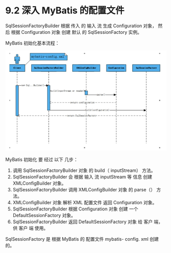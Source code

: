 # 9.2 深入 MyBatis 的配置文件

SqlSessionFactoryBuilder 根据 传入 的 输入 流 生成 Configuration 对象， 然后 根据 Configuration 对象 创建 默认 的 SqlSessionFactory 实例。

MyBatis 初始化基本流程：

![](/assets/SqlSessionFactory初始化过程.png)

MyBatis 初始化 要 经过 以下 几步：

1. 调用 SqlSessionFactoryBuilder 对象 的 build（ inputStream） 方法。
2. SqlSessionFactoryBuilder 会 根据 输入 流 inputStream 等 信息 创建 XMLConfigBuilder 对象。
3. SqlSessionFactoryBuilder 调用 XMLConfigBuilder 对象 的 parse（） 方法。
4. XMLConfigBuilder 对象 解析 XML 配置文件 返回 Configuration 对象。
5. SqlSessionFactoryBuilder 根据 Configuration 对象 创建 一个 DefaultSessionFactory 对象。
6. SqlSessionFactoryBuilder 返回 DefaultSessionFactory 对象 给 客户 端， 供 客户 端 使用。

SqlSessionFactory 是 根据 MyBatis 的 配置文件 mybatis- config. xml 创建 的。



